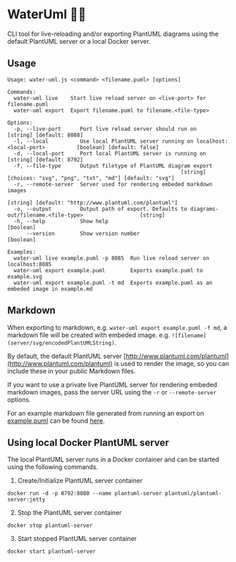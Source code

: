 # WaterUml :seedling::droplet: 

CLI tool for live-reloading and/or exporting PlantUML diagrams using the default PlantUML server or a local Docker server.

## Usage
```
Usage: water-uml.js <command> <filename.puml> [options]

Commands:
  water-uml live    Start live reload server on <live-port> for filename.puml
  water-uml export  Export filename.puml to filename.<file-type>

Options:
  -p, --live-port      Port live reload server should run on                                 [string] [default: 8088]
  -l, --local          Use local PlantUML server running on localhost:<local-port>          [boolean] [default: false]
  -d, --local-port     Port local PlantUML server is running on                              [string] [default: 8792]
  -f, --file-type      Output filetype of PlantUML diagram export
                                                       [string] [choices: "svg", "png", "txt", "md"] [default: "svg"]
  -r, --remote-server  Server used for rendering embeded markdown images
                                                               [string] [default: "http://www.plantuml.com/plantuml"]
  -o, --output         Output path of export. Defaults to diagrams-out/filename.<file-type>                  [string]
  -h, --help           Show help                                                                            [boolean]
      --version        Show version number                                                                  [boolean]

Examples:
  water-uml live example.puml -p 8085  Run live reload server on localhost:8085
  water-uml export example.puml        Exports example.puml to example.svg
  water-uml export example.puml -t md  Exports example.puml as an embeded image in example.md
```

## Markdown

When exporting to markdown, e.g. `water-uml export example.puml -f md`, a markdown file will be created with embeded image. e.g. `![filename](server/svg/encodedPlantUMLString)`.

By default, the default PlantUML server [http://www.plantuml.com/plantuml](http://www.plantuml.com/plantuml) is used to render the image, so you can include these in your public Markdown files.

If you want to use a private live PlantUML server for rendering embeded markdown images, pass the server URL using the `-r` or `--remote-server` options.

For an example markdown file generated from running an export on [example.puml](./examples/example.puml) can be found [here](./examples/example.md).

## Using local Docker PlantUML server
The local PlantUML server runs in a Docker container and can be started using the following commands. 

1. Create/Initialize PlantUML server container
```
docker run -d -p 8792:8080 --name plantuml-server plantuml/plantuml-server:jetty
```
2. Stop the PlantUML server container
```
docker stop plantuml-server
```
3. Start stopped PlantUML server container
```
docker start plantuml-server
```

